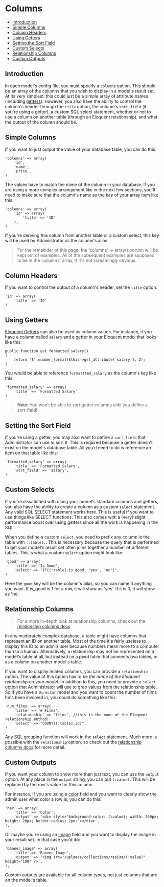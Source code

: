 # Columns

- [Introduction](#introduction)
- [Simple Columns](#simple-columns)
- [Column Headers](#column-headers)
- [Using Getters](#using-getters)
- [Setting the Sort Field](#setting-the-sort-field)
- [Custom Selects](#custom-selects)
- [Relationship Columns](#relationship-columns)
- [Custom Outputs](#custom-outputs)

<a name="introduction"></a>
## Introduction

In each model's config file, you must specify a `columns` option. This should be an array of the columns that you wish to display in a model's result set. At its very simplest, this could just be a simple array of attribute names (including [getters](http://laravel.com/docs/database/eloquent#getter-and-setter-methods)). However, you also have the ability to control the column's header through the `title` option, the column's `sort_field` (if you're using a getter), a custom SQL select statement, whether or not to use a column on another table (through an Eloquent relationship), and what the output of the column should be.

<a name="simple-columns"></a>
## Simple Columns

If you want to just output the value of your database table, you can do this:

	'columns' => array(
		'id',
		'name',
		'price',
	)

The values have to match the name of the column in your database. If you are using a more complex arrangement like in the next few sections, you'll need to make sure that the column's name as the *key* of your array item like this:

	'columns' => array(
		'id' => array(
			'title' => 'ID'
		),
	)

If you're deriving this column from another table or a custom select, this key will be used by Administrator as the column's alias.

> For the remainder of this page, the 'columns' => array() portion will be kept out of examples. All of the subsequent examples are supposed to be in the 'columns' array, if it's not screamingly obvious.

<a name="column-headers"></a>
## Column Headers

If you want to control the output of a column's header, set the `title` option:

	'id' => array(
		'title' => 'ID'
	)

<a name="using-getters"></a>
## Using Getters

[Eloquent Getters](http://laravel.com/docs/database/eloquent#getter-and-setter-methods) can also be used as column values. For instance, if you have a column called `salary` and a getter in your Eloquent model that looks like this:

	public function get_formatted_salary()
	{
		return '$'.number_format($this->get_attribute('salary'), 2);
	}

You would be able to reference `formattted_salary` as the column's key like this:

	'formatted_salary' => array(
		'title' => 'Formatted Salary'
	)

> **Note**: You won't be able to sort getter columns until you define a sort_field!

<a name="setting-the-sort-field"></a>
## Setting the Sort Field

If you're using a getter, you may also want to define a `sort_field` that Administrator can use to sort it. This is required because a getter doesn't exist on the model's database table. All you'd need to do is reference an item on that table like this:

	'formatted_salary' => array(
		'title' => 'Formatted Salary',
		'sort_field' => 'salary',
	)

<a name="custom-selects"></a>
## Custom Selects

If you're dissatisfied with using your model's standard columns and getters, you also have the ability to create a column as a custom `select` statement. Any valid SQL SELECT statement works here. This is useful if you want to use things like SELECT functions. This also comes with a (very) slight performance boost over using getters since all the work is happening in the SQL.

When you define a custom `select`, you need to prefix any column in the table with `(:table).`. This is necessary because the query that is performed to get your model's result set often joins together a number of different tables. This is what a custom `select` option might look like:

	'good' => array(
		'title' => 'Is Good',
		'select' => "IF((:table).is_good, 'yes', 'no')",
	)

Here the `good` key will be the column's alias, so you can name it anything you want. If is_good is 1 for a row, it will show as 'yes'. If it is 0, it will show as 'no'.

<a name="relationship-columns"></a>
## Relationship Columns

> For a more in-depth look at relationship columns, check out the [relationship columns docs](/docs/relationship-columns)

In any moderately complex database, a table might have columns that represent an ID on another table. Most of the time it's fairly useless to display this ID to an admin user because numbers mean more to a computer than to a human. Alternatively, a relationship may not be represented on a model's table at all, but instead on a pivot table that connects two tables, or as a column on another model's table.

If you want to display related columns, you can provide a `relationship` option. The value of this option has to be *the name of the Eloquent relationshp on your model*. In addition to this, you need to provide a `select` option that Administrator will use to grab values from the relationship table. So if you have a `Director` model and you want to count the number of films he's been involved in, you could do something like this:

	'num_films' => array(
		'title' => '# Films',
		'relationship' => 'films', //this is the name of the Eloquent relationship method!
		'select' => "COUNT((:table).id)",
	)

Any SQL grouping function will work in the `select` statement. Much more is possible with the `relationship` option, so check out the [relationship columns docs](/docs/relationship-columns) for more detail.

<a name="custom-outputs"></a>
## Custom Outputs

If you want your column to show more than just text, you can use the `output` option. At any place in the `output` string, you can put `(:value)`. This will be replaced by the row's value for this column.

For instance, if you are using a [color](/docs/field-type-color) field and you want to clearly show the admin user what color a row is, you can do this:

	'hex' => array(
		'title' => 'Color',
		'output' => '<div style="background-color: (:value); width: 200px; height: 20px; border-radius: 2px;"></div>',
	),

Or maybe you're using an [image](/docs/field-type-image) field and you want to display the image in your result set. In that case you'd do:

	'banner_image' => array(
		'title' => 'Banner Image',
		'output' => '<img src="/uploads/collections/resize/(:value)" height="100" />',
	),

Custom outputs are available for all column types, not just columns that are on the model's table.